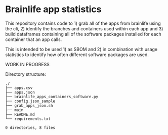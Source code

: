 # Brainlife app statistics

This repository contains code to 1) grab all of the apps from brainlife using the cli, 2) identify the branches and containers used within each app and 3) build dataframes containing all of the software packages installed for each container that an app calls.

This is intended to be used 1) as SBOM and 2) in combination with usage statistics to identify how often different software packages are used.

WORK IN PROGRESS

Directory structure:
```
./
├── apps.csv
├── apps.json
├── brainlife_apps_containers_software.py
├── config.json_sample
├── grab_apps_json.sh
├── main
├── README.md
└── requirements.txt

0 directories, 8 files
```
